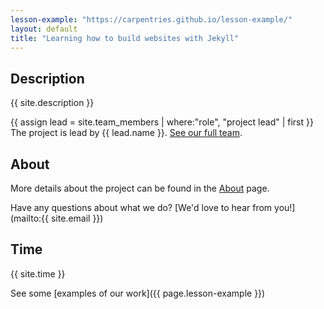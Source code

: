 ```yaml
---
lesson-example: "https://carpentries.github.io/lesson-example/"
layout: default
title: "Learning how to build websites with Jekyll"
---
```


## Description
{{ site.description }}  

{{ assign lead = site.team_members | where:"role", "project lead" | first }}
The project is lead by {{ lead.name }}.
[See our full team](/about).

## About
More details about the project can be found in the [About](about.md) page.

Have any questions about what we do? [We'd love to hear from you!](mailto:{{ site.email }})

## Time
{{ site.time }}

See some [examples of our work]({{ page.lesson-example }})

